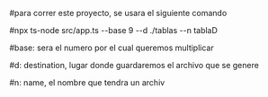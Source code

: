 #para correr este proyecto, se usara el siguiente comando

#npx ts-node src/app.ts --base 9 --d ./tablas --n tablaD

#base: sera el numero por el cual queremos multiplicar

#d: destination, lugar donde guardaremos el archivo que se genere

#n: name, el nombre que tendra  un archiv